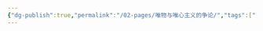 ```yaml
---
{"dg-publish":true,"permalink":"/02-pages/唯物与唯心主义的争论/","tags":["personal/blog","哲学/古代哲学"]}
---
```



